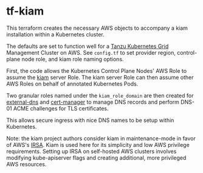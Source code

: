 # tf-kiam

This terraform creates the necessary AWS objects to accompany a kiam installation within a Kubernetes cluster.

The defaults are set to function well for a [Tanzu Kubernetes Grid](https://tanzu.vmware.com/kubernetes-grid) Management Cluster on AWS.
See `config.tf` to set provider region, control-plane node role, and kiam role naming options.

First, the code allows the Kubernetes Control Plane Nodes' AWS Role to assume the [kiam](https://github.com/uswitch/kiam) server Role.
The kiam server Role can then assume other AWS Roles on behalf of annotated Kubernetes Pods.

Two granular roles named under the `kiam_role_domain` are then created for [external-dns](https://github.com/kubernetes-sigs/external-dns)
and [cert-manager](https://cert-manager.io/) to manage DNS records and perform DNS-01 ACME challenges for TLS certificates.

This allows secure ingress with nice DNS names to be setup within Kubernetes.

Note: the kiam project authors consider kiam in maintenance-mode in favor of AWS's [IRSA](https://docs.aws.amazon.com/eks/latest/userguide/iam-roles-for-service-accounts.html).
Kiam is used here for its simplicity and low AWS privilege requirements.
Setting up IRSA on self-hosted AWS clusters involves modifying kube-apiserver flags and creating additional, more privileged AWS resources.
